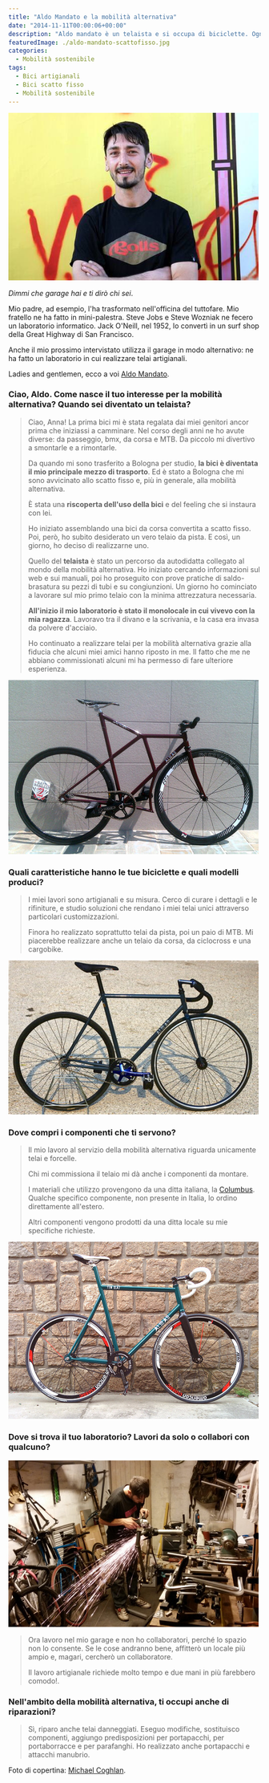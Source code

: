 ```yaml
---
title: "Aldo Mandato e la mobilità alternativa"
date: "2014-11-11T00:00:06+00:00"
description: "Aldo mandato è un telaista e si occupa di biciclette. Ogni giorno, col suo lavoro, contribuisce alla mobilità alternativa."
featuredImage: ./aldo-mandato-scattofisso.jpg
categories:
  - Mobilità sostenibile
tags:
  - Bici artigianali
  - Bici scatto fisso
  - Mobilità sostenibile
---
```


![Aldo Mandato](./aldo-mandato.jpg)

_Dimmi che garage hai e ti dirò chi sei_.

Mio padre, ad esempio, l'ha trasformato nell'officina del tuttofare. Mio fratello ne ha fatto in mini-palestra. Steve Jobs e Steve Wozniak ne fecero un laboratorio informatico. Jack O'Neill, nel 1952, lo convertì in un surf shop della Great Highway di San Francisco.

Anche il mio prossimo intervistato utilizza il garage in modo alternativo: ne ha fatto un laboratorio in cui realizzare telai artigianali.

Ladies and gentlemen, ecco a voi [Aldo Mandato](http://almancicli.com).

### Ciao, Aldo. Come nasce il tuo interesse per la mobilità alternativa? Quando sei diventato un telaista?

> Ciao, Anna! La prima bici mi è stata regalata dai miei genitori ancor prima che iniziassi a camminare. Nel corso degli anni ne ho avute diverse: da passeggio, bmx, da corsa e MTB. Da piccolo mi divertivo a smontarle e a rimontarle.
>
> Da quando mi sono trasferito a Bologna per studio, **la bici è diventata il mio principale mezzo di trasporto**. Ed è stato a Bologna che mi sono avvicinato allo scatto fisso e, più in generale, alla mobilità alternativa.
>
> È stata una **riscoperta dell'uso della bici** e del feeling che si instaura con lei.
>
> Ho iniziato assemblando una bici da corsa convertita a scatto fisso. Poi, però, ho subito desiderato un vero telaio da pista. E così, un giorno, ho deciso di realizzarne uno.
>
> Quello del **telaista** è stato un percorso da autodidatta collegato al mondo della mobilità alternativa. Ho iniziato cercando informazioni sul web e sui manuali, poi ho proseguito con prove pratiche di saldo-brasatura su pezzi di tubi e su congiunzioni. Un giorno ho cominciato a lavorare sul mio primo telaio con la minima attrezzatura necessaria.
>
> **All'inizio il mio laboratorio è stato il monolocale in cui vivevo con la mia ragazza**. Lavoravo tra il divano e la scrivania, e la casa era invasa da polvere d'acciaio.
>
> Ho continuato a realizzare telai per la mobilità alternativa grazie alla fiducia che alcuni miei amici hanno riposto in me. Il fatto che me ne abbiano commissionati alcuni mi ha permesso di fare ulteriore esperienza.

![Bici](./bici-aldo-2.jpg)

### Quali caratteristiche hanno le tue biciclette e quali modelli produci?

> I miei lavori sono artigianali e su misura. Cerco di curare i dettagli e le rifiniture, e studio soluzioni che rendano i miei telai unici attraverso particolari customizzazioni.
>
> Finora ho realizzato soprattutto telai da pista, poi un paio di MTB. Mi piacerebbe realizzare anche un telaio da corsa, da ciclocross e una cargobike.

![Bici](./bici-aldo-1.jpg)

### Dove compri i componenti che ti servono?

> Il mio lavoro al servizio della mobilità alternativa riguarda unicamente telai e forcelle.
>
> Chi mi commissiona il telaio mi dà anche i componenti da montare.
>
> I materiali che utilizzo provengono da una ditta italiana, la [Columbus](http://www.columbustubi.com/ita/1.htm). Qualche specifico componente, non presente in Italia, lo ordino direttamente all'estero.
>
> Altri componenti vengono prodotti da una ditta locale su mie specifiche richieste.

![Bici](./bici-aldo-3.jpg)

### Dove si trova il tuo laboratorio? Lavori da solo o collabori con qualcuno?

![Aldo all'opera nel suo garage](./aldo-in-garage.jpg)

> Ora lavoro nel mio garage e non ho collaboratori, perché lo spazio non lo consente. Se le cose andranno bene, affitterò un locale più ampio e, magari, cercherò un collaboratore.
>
> Il lavoro artigianale richiede molto tempo e due mani in più farebbero comodo!.

### Nell'ambito della mobilità alternativa, ti occupi anche di riparazioni?

> Sì, riparo anche telai danneggiati. Eseguo modifiche, sostituisco componenti, aggiungo predisposizioni per portapacchi, per portaborracce e per parafanghi. Ho realizzato anche portapacchi e attacchi manubrio.

Foto di copertina: [Michael Coghlan](https://www.flickr.com/photos/mikecogh/8865883592/).
